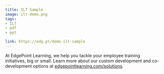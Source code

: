 ```yaml
---
title: ILT Sample 
image: ilt-demo.png
tags:
- ILT
- pdf
- ppt

link: https://edg.pt/demo-ilt-sample
---
```


At EdgePoint Learning, we help you tackle your employee training initiatives, big or small. Learn more about our custom development and co-development options at [edgepointlearning.com/solutions](edgepointlearning.com/solutions).
